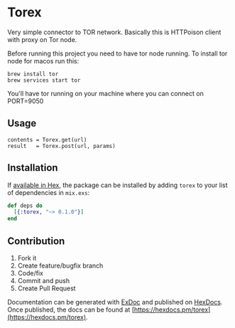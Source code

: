 # Torex

Very simple connector to TOR network. Basically this is HTTPoison client with proxy on Tor node.

Before running this project you need to have tor node running.
To install tor node for macos run this:

    brew install tor
    brew services start tor

You'll have tor running on your machine where you can connect on PORT=9050

## Usage

    contents = Torex.get(url)
    result   = Torex.post(url, params)

## Installation

If [available in Hex](https://hex.pm/docs/publish), the package can be installed
by adding `torex` to your list of dependencies in `mix.exs`:

```elixir
def deps do
  [{:torex, "~> 0.1.0"}]
end
```

## Contribution

1. Fork it
2. Create feature/bugfix branch
3. Code/fix
4. Commit and push
5. Create Pull Request

Documentation can be generated with [ExDoc](https://github.com/elixir-lang/ex_doc)
and published on [HexDocs](https://hexdocs.pm). Once published, the docs can
be found at [https://hexdocs.pm/torex](https://hexdocs.pm/torex).
